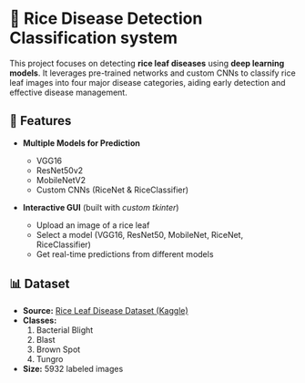 # 🌾 Rice Disease Detection Classification system
This project focuses on detecting **rice leaf diseases** using **deep learning models**. It leverages pre-trained networks and custom CNNs to classify rice leaf images into four major disease categories, aiding early detection and effective disease management.
## 🚀 Features  
- **Multiple Models for Prediction**  
  - VGG16  
  - ResNet50v2  
  - MobileNetV2  
  - Custom CNNs (RiceNet & RiceClassifier)

- **Interactive GUI** (built with *custom tkinter*)  
  - Upload an image of a rice leaf
  - Select a model (VGG16, ResNet50, MobileNet, RiceNet, RiceClassifier)  
  - Get real-time predictions from different models

## 📊 Dataset  
- **Source:** [Rice Leaf Disease Dataset (Kaggle)](https://www.kaggle.com/datasets/nirmalsankalana/rice-leaf-disease-image)  
- **Classes:**  
  1. Bacterial Blight  
  2. Blast  
  3. Brown Spot  
  4. Tungro  
- **Size:** 5932 labeled images 
